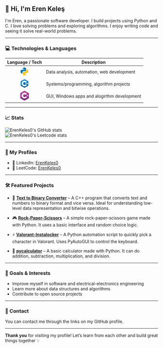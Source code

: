 ## 👋 Hi, I'm Eren Keleş

I'm Eren, a passionate software developer. I build projects using Python and C. I love solving problems and exploring algorithms. I enjoy writing code and seeing it solve real-world problems.

---

### 💻 Technologies & Languages

| Language / Tech | Description |
|-----------------|-------------|
| <div align="center"><img src="python.png" width="32" /></div> | Data analysis, automation, web development |
| <div align="center"><img src="c.png" width="32" /></div> | Systems/programming, algorithm projects |
| <div align="center"><img src="cs.png" width="32" /></div> | GUI, Windows apps and alogirthm development |
---

### 📈 Stats

![ErenKeles0's GitHub stats](https://github-readme-stats.vercel.app/api?username=ErenKeles0&show_icons=true&theme=tokyonight&cache_seconds=3600)  
![ErenKeles0's Leetcode stats](https://leetcard.jacoblin.cool/ErenKeles0?theme=catppuccinMocha&font=Noto%20Sans%20TC&ext=heatmap)

---

### 🔗 My Profiles

- 💼 LinkedIn: [ErenKeles0](https://www.linkedin.com/in/eren-keleş)  
- 🧠 LeetCode: [ErenKeles0](https://leetcode.com/u/ErenKeles0)

---

### 🛠️ Featured Projects

- 🧠 **[Text to Binary Converter](https://github.com/ErenKeles0/TextToBinary)** – A C++ program that converts text and numbers to binary format and vice versa. Ideal for understanding low-level data representation and bitwise operations.

- 🎮 **[Rock-Paper-Scissors](https://github.com/ErenKeles0/Rock-Paper-Scissors)** – A simple rock-paper-scissors game made with Python. It uses a basic interface and random choice logic.

- ⚡ **[Valorant-Instalocker](https://github.com/ErenKeles0/Valorant-Instalocker)** – A Python automation script to quickly pick a character in Valorant. Uses PyAutoGUI to control the keyboard.

- 🧮 **[pycalculator](https://github.com/ErenKeles0/pycalculator)** – A basic calculator made with Python. It can do addition, subtraction, multiplication, and division.

---

### 🎯 Goals & Interests

- Improve myself in software and electrical-electronics engineering  
- Learn more about data structures and algorithms  
- Contribute to open source projects  

---

### 🤝 Contact

You can contact me through the links on my GitHub profile.

---

**Thank you** for visiting my profile! Let’s learn from each other and build great things together 💡
